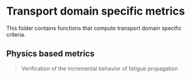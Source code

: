 # Transport domain specific metrics
This folder contains functions that compute transport domain specific criteria. 

## Physics based metrics
> Verification of the incremental behavior of fatigue propagation
